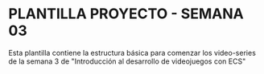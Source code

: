 # PLANTILLA PROYECTO - SEMANA 03
Esta plantilla contiene la estructura básica para comenzar los video-series de la semana 3 de "Introducción al desarrollo de videojuegos con ECS"
